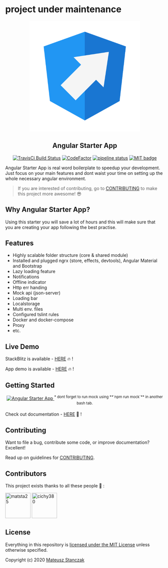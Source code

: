 <h1> project under maintenance</h1>

<p align="center">
    <a href="https://matsta25.gitlab.io/angular-starter-app/docs/">
        <img src="https://raw.githubusercontent.com/matsta25/angular-starter-app/master/src/assets/logo.svg?sanitize=true" alt="Angular Starter App" height="350px">
    </a>
</p>
    
<h2 align="center">Angular Starter App</h2>

<p align="center">
    <a href="https://travis-ci.org/github/matsta25/angular-starter-app"><img src="https://travis-ci.org/matsta25/angular-starter-app.svg?branch=master" alt="TravisCi Build Status"/></a>
    <a href="https://www.codefactor.io/repository/github/matsta25/angular-starter-app"><img src="https://www.codefactor.io/repository/github/matsta25/angular-starter-app/badge" alt="CodeFactor" /></a>
    <!---
        TODO: add custom badge below: 'pipeline' => 'docs'
        https://medium.com/@iffi33/adding-custom-badges-to-gitlab-a9af8e3f3569
    --->
    <a href="https://gitlab.com/matsta25/angular-starter-app/-/commits/master"><img alt="pipeline status" src="https://gitlab.com/matsta25/angular-starter-app/badges/master/pipeline.svg?job=docs" /></a>
    <a href="https://opensource.org/licenses/MIT"><img src="http://img.shields.io/badge/license-MIT-brightgreen.svg" alt="MIT badge"/></a>
</p>

Angular Starter App is real word boilerplate to speedup your development. 
Just focus on your main features and dont waist your time on setting up the whole necessary angular environment.

> If you are interested of contributing, go to [CONTRIBUTING](https://github.com/matsta25/angular-starter-app/blob/master/CONTRIBUTING.md) to make this project more awesome! :sunglasses:

## Why Angular Starter App?

Using this starter you will save a lot of hours and this will make sure that you are creating your app following the best practise. 

## Features

   - Highly scalable folder structure (core & shared module)
   - Installed and plugged ngrx (store, effects, devtools), Angular Material and Bootstrap
   - Lazy loading feature
   - Notifications 
   - Offline indicator
   - Http err handing
   - Mock api (json-server)
   - Loading bar
   - Localstorage
   - Multi env. files
   - Configured tslint rules
   - Docker and docker-compose
   - Proxy
   - etc.

## Live Demo

StackBlitz is available - [HERE](https://stackblitz.com/github/matsta25/angular-starter-app) :fire: !

App demo is available - [HERE](https://matsta25.github.io/angular-starter-app) :fire: !

## Getting Started

<p align="center">
    <a href="https://matsta25.gitlab.io/angular-starter-app/docs/#/quick-start">
        <img src="https://raw.githubusercontent.com/matsta25/angular-starter-app/master/quick-start-demo.svg?sanitize=true" alt="Angular Starter App">
    </a>
    <sup>* dont forget to run mock using **`npm run mock`** in another bash tab.</sup>
</p>

Check out documentation - [HERE](https://matsta25.gitlab.io/angular-starter-app/docs/) :scroll: !

## Contributing

Want to file a bug, contribute some code, or improve documentation? Excellent!

Read up on guidelines for [CONTRIBUTING](https://github.com/matsta25/angular-starter-app/blob/master/CONTRIBUTING.md).

## Contributors

This project exists thanks to all these people :muscle: :

[//]: contributor-faces

<a href="https://github.com/matsta25"><img src="https://avatars2.githubusercontent.com/u/32844571?v=4" title="matsta25" width="80" height="80"></a>
<a href="https://github.com/cichy380"><img src="https://avatars2.githubusercontent.com/u/5628124?&v=4" title="cichy380" width="80" height="80"></a>

## License

Everything in this repository is [licensed under the MIT License][license] unless otherwise specified.

Copyright (c) 2020 [Mateusz Stanczak]

[license]: https://github.com/matsta25/angular-starter-app/blob/master/LICENSE
[Mateusz Stanczak]: https://github.com/matsta25
